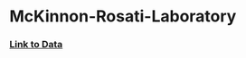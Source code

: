 # McKinnon-Rosati-Laboratory

### [Link to Data](https://drive.google.com/drive/folders/1_3MnEMkhidhl6yOrUhUMPyVcruboUJet?usp=sharing)
